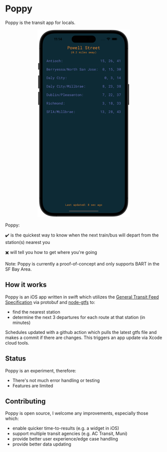 # Poppy
Poppy is the transit app for locals.

<p align="center">
  <img src="Shared/Resources/example_screenshot.png" height="600"/>
</p>

Poppy:

  ✔️ is the quickest way to know when the next train/bus will depart from the station(s) nearest you
  
  ✖️ will tell you how to get where you're going

Note: Poppy is currently a proof-of-concept and only supports BART in the SF Bay Area.

## How it works

Poppy is an iOS app written in swift which utilizes the [General Transit Feed Specification](https://gtfs.org) via protobuf and  [node-gtfs](https://github.com/BlinkTagInc/node-gtfs) to:

- find the nearest station
- determine the next 3 departures for each route at that station (in minutes)

Schedules updated with a github action which pulls the latest gtfs file and makes a commit if there are changes. This triggers an
app update via Xcode cloud tools.

## Status
Poppy is an experiment, therefore:
- There's not much error handling or testing
- Features are limited

## Contributing

Poppy is open source, I welcome any improvements, especially those which:

- enable quicker time-to-results (e.g. a widget in iOS)
- support multiple transit agencies (e.g. AC Transit, Muni)
- provide better user experience/edge case handling
- provide better data updating
